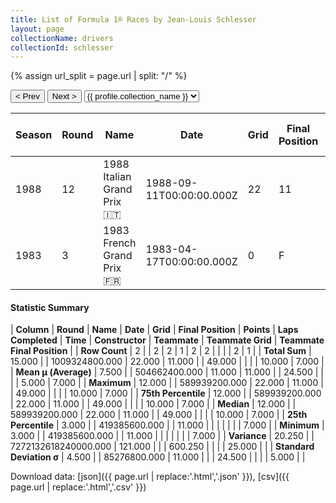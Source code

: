 ```yaml
---
title: List of Formula 1® Races by Jean-Louis Schlesser
layout: page
collectionName: drivers
collectionId: schlesser
---
```


{% assign url_split = page.url | split: "/" %}
<div id="collection-navigation">
<button onclick="selector.options[selector.selectedIndex-1].value && (window.location = selector.options[selector.selectedIndex-1].value);">&lt; Prev</button>
<button onclick="selector.options[selector.selectedIndex+1].value && (window.location = selector.options[selector.selectedIndex+1].value);">Next &gt;</button>
<select id="selector" onchange="this.options[this.selectedIndex].value && (window.location = this.options[this.selectedIndex].value);">
  {% for collectionId in site.data[page.collectionName].refs %}
    {% if collectionId == page.collectionId %}
      {% assign selected = "selected" %}
    {% else %}
      {% assign selected = "" %}
    {% endif %}
    {% assign profile = site.data[page.collectionName][collectionId].profile %}
    <option value="/f1/{{ page.collectionName }}/{{ collectionId }}/{{ url_split[4] }}" {{ selected }}>{{ profile.collection_name }}</option>
  {% endfor %}
</select>
</div>

| Season | Round | Name | Date | Grid | Final Position | Points | Laps Completed | Time | Constructor | Teammate | Teammate Grid | Teammate Final Position |
|--|--|--|--|--|--|--|--|--|--|--|--|--|
| 1988 | 12 | 1988 Italian Grand Prix 🇮🇹 | 1988-09-11T00:00:00.000Z | 22 | 11 | 0.0 | 49 |   | Williams 🇬🇧 | [Riccardo Patrese 🇮🇹](/f1/drivers/patrese) | 10 | 7 |
| 1983 | 3 | 1983 French Grand Prix 🇫🇷 | 1983-04-17T00:00:00.000Z | 0 | F | 0.0 | 0 |   | RAM 🇬🇧 | [Eliseo Salazar 🇨🇱](/f1/drivers/salazar) | 0 | F |

#### Statistic Summary

| **Column** | **Round** | **Name** | **Date** | **Grid** | **Final Position** | **Points** | **Laps Completed** | **Time** | **Constructor** | **Teammate** | **Teammate Grid** | **Teammate Final Position** |
| **Row Count** | 2 |  | 2 | 2 | 1 | 2 | 2 |  |  |  | 2 | 1 |
| **Total Sum** | 15.000 |  | 1009324800.000 | 22.000 | 11.000 |  | 49.000 |  |  |  | 10.000 | 7.000 |
| **Mean μ (Average)** | 7.500 |  | 504662400.000 | 11.000 | 11.000 |  | 24.500 |  |  |  | 5.000 | 7.000 |
| **Maximum** | 12.000 |  | 589939200.000 | 22.000 | 11.000 |  | 49.000 |  |  |  | 10.000 | 7.000 |
| **75th Percentile** | 12.000 |  | 589939200.000 | 22.000 | 11.000 |  | 49.000 |  |  |  | 10.000 | 7.000 |
| **Median** | 12.000 |  | 589939200.000 | 22.000 | 11.000 |  | 49.000 |  |  |  | 10.000 | 7.000 |
| **25th Percentile** | 3.000 |  | 419385600.000 |  | 11.000 |  |  |  |  |  |  | 7.000 |
| **Minimum** | 3.000 |  | 419385600.000 |  | 11.000 |  |  |  |  |  |  | 7.000 |
| **Variance** | 20.250 |  | 7272132618240000.000 | 121.000 |  |  | 600.250 |  |  |  | 25.000 |  |
| **Standard Deviation σ** | 4.500 |  | 85276800.000 | 11.000 |  |  | 24.500 |  |  |  | 5.000 |  |

Download data: [json]({{ page.url | replace:'.html','.json' }}), [csv]({{ page.url | replace:'.html','.csv' }})
